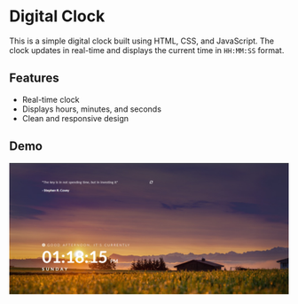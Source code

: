 # Digital Clock

This is a simple digital clock built using HTML, CSS, and JavaScript. The clock updates in real-time and displays the current time in `HH:MM:SS` format.

## Features

- Real-time clock
- Displays hours, minutes, and seconds
- Clean and responsive design

## Demo

![Digital Clock Preview](./screenshot.png)
